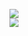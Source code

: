 [![](https://img.shields.io/badge/Made%20With-Github%20Spray-lightgrey.svg?style=for-the-badge&logo=github)](https://github.com/Annihil/github-spray#13015)  
[![](https://i.imgur.com/2DrTn0Z.gif)](https://github.com/Annihil/github-spray)